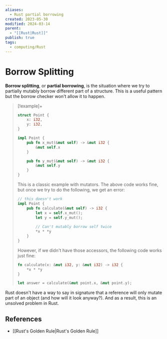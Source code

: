 ```yaml
---
aliases:
  - Rust partial borrowing
created: 2023-05-30
modified: 2024-03-14
parent:
  - "[[Rust|Rust]]"
publish: true
tags:
  - computing/Rust
---
```


# Borrow Splitting

**Borrow splitting**, or **partial borrowing**, is the situation where we try to partially mutably borrow different part of a structure. This is a useful pattern but the borrow checker won't allow it to happen.

> [!example]+
> ```rust
> struct Point {
>     x: i32,
>     y: i32, 
> }
> 
> impl Point {
>     pub fn x_mut(&mut self) -> &mut i32 {
>         &mut self.x
>     }
> 
>     pub fn y_mut(&mut self) -> &mut i32 {
>         &mut self.y
>     }
> }
> ```
> This is a classic example with mutators. The above code works fine, but once we try to do the following, we get an error:
> ```rust
> // this doesn't work
> impl Point {
>     pub fn calculate(&mut self) -> i32 {
>         let x = self.x_mut();
>         let y = self.y_mut();
>         
>         // Can't mutably borrow self twice
>         *x * *y
>     }
> }
> ```
> However, if we didn't have those accessors, the following code works just fine:
> ```rust
> fn calculate(x: &mut i32, y: &mut i32) -> i32 {
>     *x * *y
> }
> 
> let answer = calculate(&mut point.x, &mut point.y);
> ```

Rust doesn't have a way to say in signature that a reference will only mutate part of an object (and how will it look anyway?). And as a result, this is an unsolved problem in Rust.

## References
- [[Rust's Golden Rule|Rust's Golden Rule]]